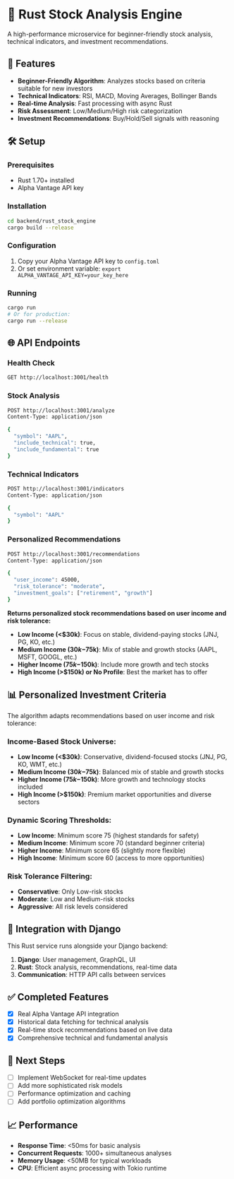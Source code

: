 # 🦀 Rust Stock Analysis Engine

A high-performance microservice for beginner-friendly stock analysis, technical indicators, and investment recommendations.

## 🚀 Features

- **Beginner-Friendly Algorithm**: Analyzes stocks based on criteria suitable for new investors
- **Technical Indicators**: RSI, MACD, Moving Averages, Bollinger Bands
- **Real-time Analysis**: Fast processing with async Rust
- **Risk Assessment**: Low/Medium/High risk categorization
- **Investment Recommendations**: Buy/Hold/Sell signals with reasoning

## 🛠️ Setup

### Prerequisites
- Rust 1.70+ installed
- Alpha Vantage API key

### Installation
```bash
cd backend/rust_stock_engine
cargo build --release
```

### Configuration
1. Copy your Alpha Vantage API key to `config.toml`
2. Or set environment variable: `export ALPHA_VANTAGE_API_KEY=your_key_here`

### Running
```bash
cargo run
# Or for production:
cargo run --release
```

## 🌐 API Endpoints

### Health Check
```bash
GET http://localhost:3001/health
```

### Stock Analysis
```bash
POST http://localhost:3001/analyze
Content-Type: application/json

{
  "symbol": "AAPL",
  "include_technical": true,
  "include_fundamental": true
}
```

### Technical Indicators
```bash
POST http://localhost:3001/indicators
Content-Type: application/json

{
  "symbol": "AAPL"
}
```

### Personalized Recommendations
```bash
POST http://localhost:3001/recommendations
Content-Type: application/json

{
  "user_income": 45000,
  "risk_tolerance": "moderate",
  "investment_goals": ["retirement", "growth"]
}
```

**Returns personalized stock recommendations based on user income and risk tolerance:**
- **Low Income (<$30k)**: Focus on stable, dividend-paying stocks (JNJ, PG, KO, etc.)
- **Medium Income ($30k-$75k)**: Mix of stable and growth stocks (AAPL, MSFT, GOOGL, etc.)
- **Higher Income ($75k-$150k)**: Include more growth and tech stocks
- **High Income (>$150k) or No Profile**: Best the market has to offer

## 📊 Personalized Investment Criteria

The algorithm adapts recommendations based on user income and risk tolerance:

### Income-Based Stock Universe:
- **Low Income (<$30k)**: Conservative, dividend-focused stocks (JNJ, PG, KO, WMT, etc.)
- **Medium Income ($30k-$75k)**: Balanced mix of stable and growth stocks
- **Higher Income ($75k-$150k)**: More growth and technology stocks included
- **High Income (>$150k)**: Premium market opportunities and diverse sectors

### Dynamic Scoring Thresholds:
- **Low Income**: Minimum score 75 (highest standards for safety)
- **Medium Income**: Minimum score 70 (standard beginner criteria)
- **Higher Income**: Minimum score 65 (slightly more flexible)
- **High Income**: Minimum score 60 (access to more opportunities)

### Risk Tolerance Filtering:
- **Conservative**: Only Low-risk stocks
- **Moderate**: Low and Medium-risk stocks
- **Aggressive**: All risk levels considered

## 🔧 Integration with Django

This Rust service runs alongside your Django backend:

1. **Django**: User management, GraphQL, UI
2. **Rust**: Stock analysis, recommendations, real-time data
3. **Communication**: HTTP API calls between services

## ✅ Completed Features

- [x] Real Alpha Vantage API integration
- [x] Historical data fetching for technical analysis
- [x] Real-time stock recommendations based on live data
- [x] Comprehensive technical and fundamental analysis

## 🚧 Next Steps

- [ ] Implement WebSocket for real-time updates
- [ ] Add more sophisticated risk models
- [ ] Performance optimization and caching
- [ ] Add portfolio optimization algorithms

## 📈 Performance

- **Response Time**: <50ms for basic analysis
- **Concurrent Requests**: 1000+ simultaneous analyses
- **Memory Usage**: <50MB for typical workloads
- **CPU**: Efficient async processing with Tokio runtime
